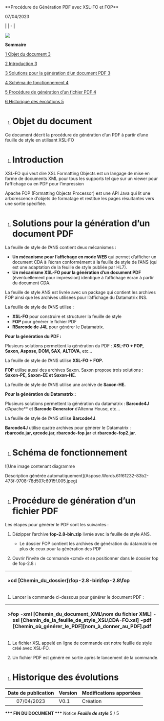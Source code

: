 <p>**Procédure de Génération PDF avec XSL-FO et FOP**</p><p>07/04/2023</p>|
| - |

![](Aspose.Words.61f61232-83b2-473f-9708-78d507c6915f.004.png)

**Sommaire**

[1	Objet du document	3](#_toc131776339)

[2	Introduction	3](#_toc131776340)

[3	Solutions pour la génération d’un document PDF	3](#_toc131776341)

[4	Schéma de fonctionnement	4](#_toc131776342)

[5	Procédure de génération d’un fichier PDF	4](#_toc131776343)

[6	Historique des évolutions	5](#_toc131776344)


1. # **<a name="_toc131776339"></a>Objet du document**
Ce document décrit la procédure de génération d’un PDF à partir d’une feuille de style en utilisant XSL-FO
1. # <a name="_toc131776340"></a>**Introduction**
XSL-FO qui veut dire XSL Formatting Objects est un langage de mise en forme de documents XML pour tous les supports tel que sur un viewer pour l’affichage ou en PDF pour l’impression

Apache FOP (Formatting Objects Processor) est une API Java qui lit une arborescence d'objets de formatage et restitue les pages résultantes vers une sortie spécifiée.
1. # <a name="_toc131776341"></a>**Solutions pour la génération d’un document PDF**
La feuille de style de l’ANS contient deux mécanismes :

- **Un mécanisme pour l’affichage en mode WEB** qui permet d’afficher un document CDA à l’écran conformément à la feuille de style de l’ANS (qui est une adaptation de la feuille de style publiée par HL7).
- **Un mécanisme XSL-FO pour la génération d’un document PDF** (éventuellement pour impression) identique à l’affichage écran à partir du document CDA.

La feuille de style ANS est livrée avec un package qui contient les archives FOP ainsi que les archives utilisées pour l’affichage du Datamatrix INS.

La feuille de style de l’ANS utilise :

- **XSL-FO** pour construire et structurer la feuille de style
- **FOP** pour générer le fichier PDF 
- **RBarcode de J4L** pour générer le Datamatrix.

**Pour la génération du PDF :**

Plusieurs solutions permettent la génération du PDF : **XSL-FO + FOP, Saxon, Aspose, DOM, SAX**, **ALTOVA**, etc…

La feuille de style de l’ANS utilise **XSL-FO + FOP.**

**FOP** utilise aussi des archives Saxon. Saxon propose trois solutions : **Saxon-PE, Saxon-EE et Saxon-HE**. 

La feuille de style de l’ANS utilise une archive de **Saxon-HE.**

**Pour la génération du Datamatrix :**

Plusieurs solutions permettent la génération du datamatrix : **Barcode4J** d’Apache** et **Barcode Generator** d’Altenna House, etc…

La feuille de style de l’ANS utilise **Barcode4J**.

**Barcode4J** utilise quatre archives pour générer le Datamatrix : **rbarcode.jar, qrcode.jar, rbarcode-fop.jar** et **rbarcode-fop2.jar**.


1. # <a name="_toc131776342"></a>**Schéma de fonctionnement**

![Une image contenant diagramme

Description générée automatiquement](Aspose.Words.61f61232-83b2-473f-9708-78d507c6915f.005.jpeg)

1. # <a name="_toc131776343"></a>**Procédure de génération d’un fichier PDF**

<a name="_toc122352536"></a>Les étapes pour générer le PDF sont les suivantes :

1) Dézipper l’archive **fop-2.8-bin.zip** livrée avec la feuille de style ANS.
   - Le dossier FOP contient les archives de génération du datamatrix en plus de ceux pour la génération des PDF

1) Ouvrir l’invite de commande «cmd» et se positionner dans le dossier fop de fop-2.8 :


|<p>>cd [Chemin\_du\_dossier]\fop-2.8-bin\fop-2.8\fop</p><p></p>|
| - |

1) Lancer la commande ci-dessous pour générer le document PDF :

|<p>>fop -xml [Chemin\_du\_document\_XML\nom du fichier XML] -xsl [Chemin\_de\_la\_feuille\_de\_style\_XSL\CDA-FO.xsl] -pdf [Chemin\_où\_générer\_le\_PDF]\[nom\_à\_donner\_au\_PDF].pdf</p><p></p>|
| - |

1) Le fichier XSL appelé en ligne de commande est notre feuille de style créé avec XSL-FO.

1) Un fichier PDF est généré en sortie après le lancement de la commande.


1. # <a name="_toc131776344"></a>**Historique des évolutions**


|**Date de publication**|**Version**|**Modifications apportées**|
| :-: | :- | :- |
|07/04/2023|V0.1|Création|

**\*\*\* FIN DU DOCUMENT \*\*\***
Notice ***Feuille de style***		5 / 5
